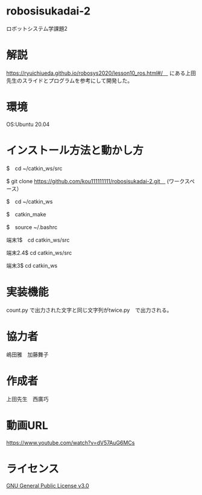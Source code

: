 # robosisukadai-2
ロボットシステム学課題2

# 解説
https://ryuichiueda.github.io/robosys2020/lesson10_ros.html#/　
にある上田先生のスライドとプログラムを参考にして開発した。

# 環境
OS:Ubuntu 20.04

# インストール方法と動かし方
$　cd ~/catkin_ws/src

$ git clone 
https://github.com/kou111111111/robosisukadai-2.git　
(ワークスペース）

$　cd ~/catkin_ws

$　catkin_make

$　source ~/.bashrc

端末1$　cd catkin_ws/src

端末2.4$ cd catkin_ws/src

端末3$ cd catkin_ws

# 実装機能
count.py で出力された文字と同じ文字列がtwice.py　で出力される。

# 協力者
嶋田雅　加藤舞子

# 作成者
上田先生　西廣巧

# 動画URL
https://www.youtube.com/watch?v=dV57AuG6MCs

# ライセンス

[GNU General Public License v3.0](https://github.com/kiyoshirou-kawanabe/Robosys_Devicedriver/blob/main/COPYING)
